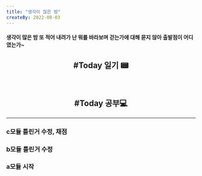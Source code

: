 ```yaml
---
title: "생각이 많은 밤"
createBy: 2022-08-03
---
```

#### 생각이 많은 밤 또 적어 내려가 난 뭐를 바라보며 걷는가에 대해 묻지 않아 출발점이 어디였는가~


<h2 style="text-align:center">#Today 일기 📟</h2>

<!-- 
#### 오늘 지하철에서 책을 조금봤는데 자의식에 관한 내용이 나왔다. 내용은 대부분의 자의식이 자신이 상처를 받지 않게 합리화 하는건데 딱 내가 그런 것 같다. 겉으로는 그냥 메달따고 싶다 메달따고 싶다 이랬는데 속으로는 굳이..?라는 생각을 계속 헀었다. 근데 그런 생각하는게 내 자의식이였던 것 같다. 혹시 못따면 어쩌지라는 생각을해서 그럤던 것 같다. 생각해보면 지방대회때도 지금 생각하면 그렇게 많이 노력했나? 아니다  분명 더 할 수 있었다. 계속 이만하면 할 만큼했어 이런 생각이 들었다. 근데 지금도 학교가서 딱 그 정도만 하는 것 같다.
<br/>

#### 아직 시작도 안했는데 혼자서 자기위로나 하고  대회 메달 못딴다고 세상이 무너지는 것도 아니고 이런 생각을 많이 했다. 영국쌤도 그렇고 민석이형도 괜히 부담스러울까봐 나에 대한 기대를 크게 안하셔서 그런지 모르겠는데 뭔가 개빡친다. 자신의 가치는 스스로 결정 하는거 라고 하는데 지금은 내 가치를 아주 쓰레기 같이 보고 현실에 안주해서 살고 있었던 것 같다. 딱 그 정도 노력 의심이 된다. 내가 다른 일을해도 계속 이럴까봐 내가 긍정적이다고 생각했는데 그게 아니라 그냥 나 스스로 상처받기 싫어서 다양한 핑계들로 그냥 긍정이란 단어로 포장해서 지나왔던 것 같다. 민간대회때도 "내가 열심히 안한거니까~" 이런 핑계를 되면서 그럼 열심히 헀으면 됐지. 내가 제일 싫어하는 사람이 뭐만하면 핑계대고 갑자기 남탓하고 누가 그럤어요~ 이런 사람인데 내가 그런 사람이 되어 가는 것 같다. 이전에 내가 실패한 경험이나 이랬으면 좋겠다. 이런 생각은 다 잊고 살았다. 여튼 이제라도 이런 생각을 하게 되서 다행인 것 같다. 지금은 대회에 최선을 다하자 물론 운동도 병행할거지만 이번에는 이렇게 기록헀으니까 두 번 실수하면 병신~ 12시 넘어서 써서 글이 정리가 안 되어 있지만 궁긍적 목표는 나에대한 반성? 일단 내일은 학교에서 휴대폰 열품타로 잠그고 서울 문제 a,b 기능은 완벽하게 css도 만듬세 있게 만들어 보자 -->
<br/>
<h2 style="text-align:center">#Today 공부💻</h2>

---
### c모듈 틀린거 수정, 채점
### b모듈 틀린거 수정
### a모듈 시작



